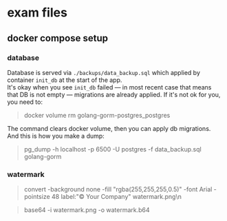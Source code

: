 # exam files

## docker compose setup

### database

Database is served via `./backups/data_backup.sql` which applied by container `init_db` at the start of the app.<br>
It's okay when you see `init_db` failed — in most recent case that means that DB is not empty — migrations are already 
applied. If it's not ok for you, you need to:

> docker volume rm golang-gorm-postgres_postgres

The command clears docker volume, then you can apply db migrations.<br>
And this is how you make a dump:
> pg_dump -h localhost -p 6500 -U postgres -f data_backup.sql golang-gorm

### watermark

> convert -background none -fill "rgba(255,255,255,0.5)" -font Arial -pointsize 48 label:"© Your Company" watermark.png\n

> base64 -i watermark.png -o watermark.b64